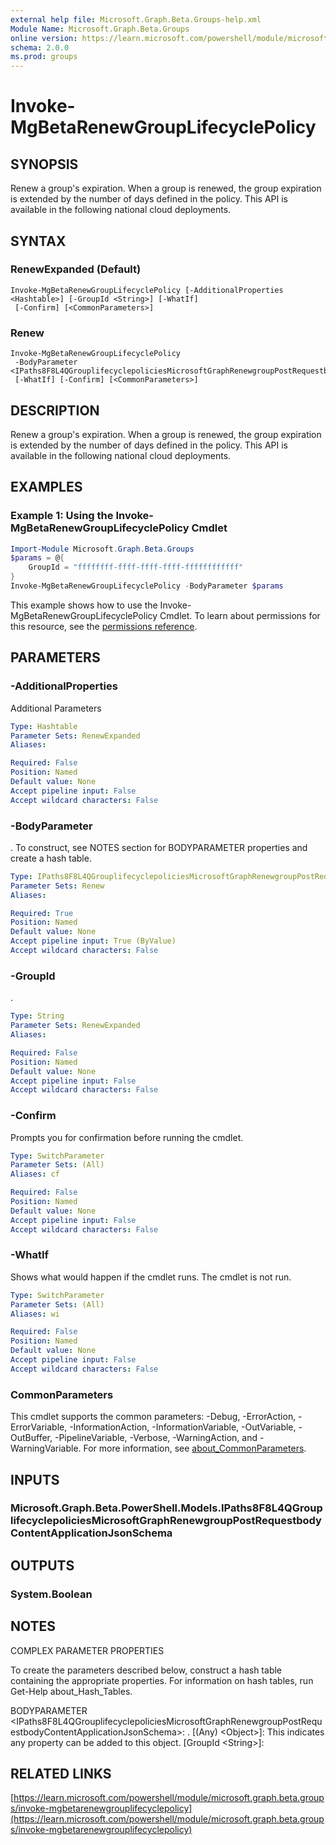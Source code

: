 ```yaml
---
external help file: Microsoft.Graph.Beta.Groups-help.xml
Module Name: Microsoft.Graph.Beta.Groups
online version: https://learn.microsoft.com/powershell/module/microsoft.graph.beta.groups/invoke-mgbetarenewgrouplifecyclepolicy
schema: 2.0.0
ms.prod: groups
---
```


# Invoke-MgBetaRenewGroupLifecyclePolicy

## SYNOPSIS
Renew a group's expiration.
When a group is renewed, the group expiration is extended by the number of days defined in the policy.
This API is available in the following national cloud deployments.

## SYNTAX

### RenewExpanded (Default)
```
Invoke-MgBetaRenewGroupLifecyclePolicy [-AdditionalProperties <Hashtable>] [-GroupId <String>] [-WhatIf]
 [-Confirm] [<CommonParameters>]
```

### Renew
```
Invoke-MgBetaRenewGroupLifecyclePolicy
 -BodyParameter <IPaths8F8L4QGrouplifecyclepoliciesMicrosoftGraphRenewgroupPostRequestbodyContentApplicationJsonSchema>
 [-WhatIf] [-Confirm] [<CommonParameters>]
```

## DESCRIPTION
Renew a group's expiration.
When a group is renewed, the group expiration is extended by the number of days defined in the policy.
This API is available in the following national cloud deployments.

## EXAMPLES
### Example 1: Using the Invoke-MgBetaRenewGroupLifecyclePolicy Cmdlet
```powershell
Import-Module Microsoft.Graph.Beta.Groups
$params = @{
	GroupId = "ffffffff-ffff-ffff-ffff-ffffffffffff"
}
Invoke-MgBetaRenewGroupLifecyclePolicy -BodyParameter $params
```
This example shows how to use the Invoke-MgBetaRenewGroupLifecyclePolicy Cmdlet.
To learn about permissions for this resource, see the [permissions reference](/graph/permissions-reference).

## PARAMETERS

### -AdditionalProperties
Additional Parameters

```yaml
Type: Hashtable
Parameter Sets: RenewExpanded
Aliases:

Required: False
Position: Named
Default value: None
Accept pipeline input: False
Accept wildcard characters: False
```

### -BodyParameter
.
To construct, see NOTES section for BODYPARAMETER properties and create a hash table.

```yaml
Type: IPaths8F8L4QGrouplifecyclepoliciesMicrosoftGraphRenewgroupPostRequestbodyContentApplicationJsonSchema
Parameter Sets: Renew
Aliases:

Required: True
Position: Named
Default value: None
Accept pipeline input: True (ByValue)
Accept wildcard characters: False
```

### -GroupId
.

```yaml
Type: String
Parameter Sets: RenewExpanded
Aliases:

Required: False
Position: Named
Default value: None
Accept pipeline input: False
Accept wildcard characters: False
```

### -Confirm
Prompts you for confirmation before running the cmdlet.

```yaml
Type: SwitchParameter
Parameter Sets: (All)
Aliases: cf

Required: False
Position: Named
Default value: None
Accept pipeline input: False
Accept wildcard characters: False
```

### -WhatIf
Shows what would happen if the cmdlet runs.
The cmdlet is not run.

```yaml
Type: SwitchParameter
Parameter Sets: (All)
Aliases: wi

Required: False
Position: Named
Default value: None
Accept pipeline input: False
Accept wildcard characters: False
```

### CommonParameters
This cmdlet supports the common parameters: -Debug, -ErrorAction, -ErrorVariable, -InformationAction, -InformationVariable, -OutVariable, -OutBuffer, -PipelineVariable, -Verbose, -WarningAction, and -WarningVariable. For more information, see [about_CommonParameters](http://go.microsoft.com/fwlink/?LinkID=113216).

## INPUTS

### Microsoft.Graph.Beta.PowerShell.Models.IPaths8F8L4QGrouplifecyclepoliciesMicrosoftGraphRenewgroupPostRequestbodyContentApplicationJsonSchema
## OUTPUTS

### System.Boolean
## NOTES
COMPLEX PARAMETER PROPERTIES

To create the parameters described below, construct a hash table containing the appropriate properties.
For information on hash tables, run Get-Help about_Hash_Tables.

BODYPARAMETER \<IPaths8F8L4QGrouplifecyclepoliciesMicrosoftGraphRenewgroupPostRequestbodyContentApplicationJsonSchema\>: .
  \[(Any) \<Object\>\]: This indicates any property can be added to this object.
  \[GroupId \<String\>\]:

## RELATED LINKS

[https://learn.microsoft.com/powershell/module/microsoft.graph.beta.groups/invoke-mgbetarenewgrouplifecyclepolicy](https://learn.microsoft.com/powershell/module/microsoft.graph.beta.groups/invoke-mgbetarenewgrouplifecyclepolicy)


